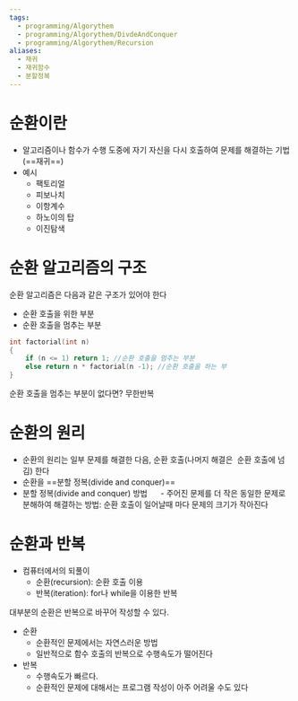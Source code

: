 ```yaml
---
tags:
  - programming/Algorythem
  - programming/Algorythem/DivdeAndConquer
  - programming/Algorythem/Recursion
aliases:
  - 재귀
  - 재귀함수
  - 분할정복
---
```

# 순환이란
- 알고리즘이나 함수가 수행 도중에 자기 자신을 다시 호출하여 문제를 해결하는 기법(==재귀==)
- 예시
	- 팩토리얼
	- 피보나치
	- 이항계수
	- 하노이의 탑
	- 이진탐색
# 순환 알고리즘의 구조
순환 알고리즘은 다음과 같은 구조가 있어야 한다
- 순환 호출을 위한 부분
- 순환 호출을 멈추는 부분
```c
int factorial(int n)
{
	if (n <= 1) return 1; //순환 호출을 멈추는 부분
	else return n * factorial(n -1); //순환 호출을 하는 부
}
```
순환 호출을 멈추는 부분이 없다면? 무한반복
# 순환의 원리
- 순환의 원리는 일부 문제를 해결한 다음, 순환 호출(나머지 해결은  순환 호출에 넘김) 한다
- 순환을 ==분할 정복(divide and conquer)==
- 분할 정복(divide and conquer) 방법
     - 주어진 문제를 더 작은 동일한 문제로 분해하여 해결하는 방법: 순환 호출이 일어날때 마다 문제의 크기가 작아진다
# 순환과 반복
- 컴퓨터에서의 되풀이
	- 순환(recursion): 순환 호출 이용
	- 반복(iteration): for나 while을 이용한 반복

대부분의 순환은 반복으로 바꾸어 작성할 수 있다.

- 순환
	- 순환적인 문제에서는 자연스러운 방법
	- 일반적으로 함수 호출의 반복으로 수행속도가 떨어진다
- 반복
	- 수행속도가 빠르다.
	- 순환적인 문제에 대해서는 프로그램 작성이 아주 어려울 수도 있다
